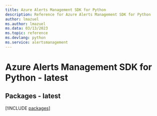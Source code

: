 ```yaml
---
title: Azure Alerts Management SDK for Python
description: Reference for Azure Alerts Management SDK for Python
author: lmazuel
ms.author: lmazuel
ms.data: 03/13/2023
ms.topic: reference
ms.devlang: python
ms.service: alertsmanagement
---
```

# Azure Alerts Management SDK for Python - latest
## Packages - latest
[!INCLUDE [packages](alerts-management-index.md)]